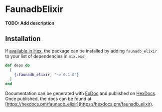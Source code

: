 # FaunadbElixir

**TODO: Add description**

## Installation

If [available in Hex](https://hex.pm/docs/publish), the package can be installed
by adding `faunadb_elixir` to your list of dependencies in `mix.exs`:

```elixir
def deps do
  [
    {:faunadb_elixir, "~> 0.1.0"}
  ]
end
```

Documentation can be generated with [ExDoc](https://github.com/elixir-lang/ex_doc)
and published on [HexDocs](https://hexdocs.pm). Once published, the docs can
be found at [https://hexdocs.pm/faunadb_elixir](https://hexdocs.pm/faunadb_elixir).

